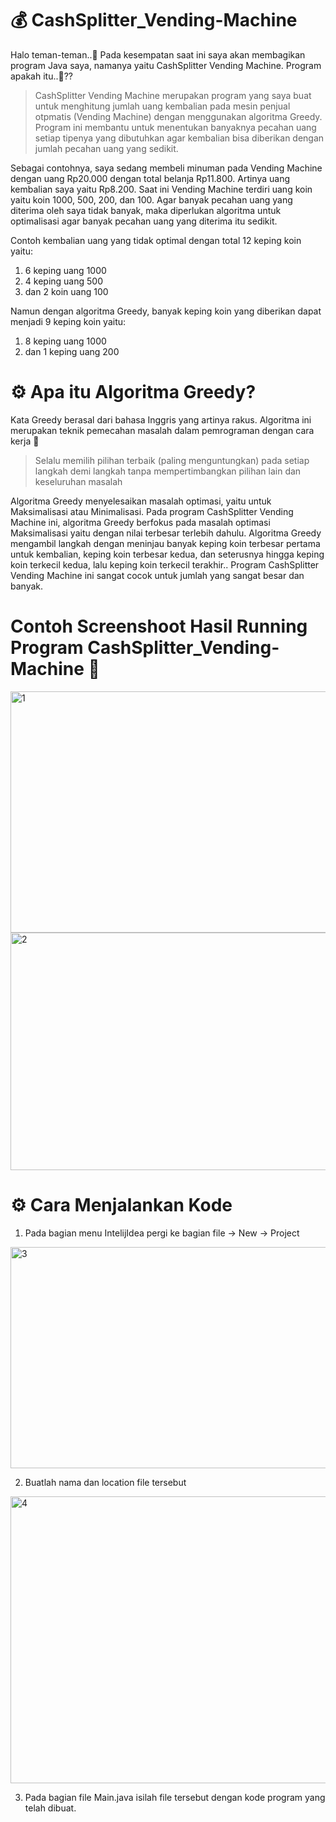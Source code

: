 # 💰 CashSplitter_Vending-Machine

Halo teman-teman..🤙 Pada kesempatan saat ini saya akan membagikan program Java saya, namanya yaitu CashSplitter Vending Machine. Program apakah itu..🤔?? 

> CashSplitter Vending Machine merupakan program yang saya buat untuk menghitung jumlah uang kembalian pada mesin penjual otpmatis (Vending Machine) dengan menggunakan algoritma Greedy. Program ini membantu untuk menentukan banyaknya pecahan uang setiap tipenya yang dibutuhkan agar kembalian bisa diberikan dengan jumlah pecahan uang yang sedikit. 

Sebagai contohnya, saya sedang membeli minuman pada Vending Machine dengan uang Rp20.000 dengan total belanja Rp11.800. Artinya uang kembalian saya yaitu Rp8.200. Saat ini Vending Machine terdiri uang koin yaitu koin 1000, 500, 200, dan 100. Agar banyak pecahan uang yang diterima oleh saya tidak banyak, maka diperlukan algoritma untuk optimalisasi agar banyak pecahan uang yang diterima itu sedikit. 

Contoh kembalian uang yang tidak optimal dengan total 12 keping koin yaitu:
1.   6 keping uang 1000
2.   4 keping uang 500
3.   dan 2 koin uang 100

Namun dengan algoritma Greedy, banyak keping koin yang diberikan dapat menjadi 9 keping koin yaitu:
1.   8 keping uang 1000
2.   dan 1 keping uang 200

# ⚙️ Apa itu Algoritma Greedy?

Kata Greedy berasal dari bahasa Inggris yang artinya rakus. Algoritma ini merupakan teknik pemecahan masalah dalam pemrograman dengan cara kerja 🔽
> Selalu memilih pilihan terbaik (paling menguntungkan) pada setiap langkah demi langkah tanpa mempertimbangkan pilihan lain dan keseluruhan masalah

Algoritma Greedy menyelesaikan masalah optimasi, yaitu untuk Maksimalisasi atau Minimalisasi. Pada program CashSplitter Vending Machine ini, algoritma Greedy berfokus pada masalah optimasi Maksimalisasi yaitu dengan nilai terbesar terlebih dahulu. Algoritma Greedy mengambil langkah dengan meninjau banyak keping koin terbesar pertama untuk kembalian, keping koin terbesar kedua, dan seterusnya hingga keping koin terkecil kedua, lalu keping koin terkecil terakhir.. Program CashSplitter Vending Machine ini sangat cocok untuk jumlah yang sangat besar dan banyak.

# Contoh Screenshoot Hasil Running Program CashSplitter_Vending-Machine 📸

<img width="621" height="386" alt="1" src="https://github.com/user-attachments/assets/76c6672e-bdf7-40c0-93a1-2a8e3394fc2c" />

<img width="596" height="380" alt="2" src="https://github.com/user-attachments/assets/05c74f17-b4bb-4ef3-856e-965a6b56e785" />

# ⚙️ Cara Menjalankan Kode

1.   Pada bagian menu IntelijIdea pergi ke bagian file -> New -> Project

<img width="547" height="354" alt="3" src="https://github.com/user-attachments/assets/67d0337a-6f63-4dca-8c29-6390e374731c" />

2.   Buatlah nama dan location file tersebut

<img width="587" height="459" alt="4" src="https://github.com/user-attachments/assets/70b5e98a-456d-499c-a738-dabb5e702114" />

3. Pada bagian file Main.java isilah file tersebut dengan kode program yang telah dibuat.
